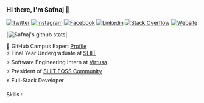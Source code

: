### Hi there, I'm Safnaj 👋

[![Twitter](https://img.shields.io/badge/-Twitter-222222?style=flat-square&logo=twitter&logoColor=white&link=https://twitter.com/iamSafnaj/)](https://twitter.com/iamSafnaj/)
[![Instagram](https://img.shields.io/badge/Instagram-222222?&style=flat-square&logo=instagram&logoColor=white&link=https://www.instagram.com/iam_safnaj)](https://www.instagram.com/iam_safnaj)
[![Facebook](https://img.shields.io/badge/Facebook-222222?&style=flat-square&logo=facebook&logoColor=white&link=https://www.facebook.com/ahamed.safnaj)](https://www.facebook.com/ahamed.safnaj)
[![Linkedin](https://img.shields.io/badge/-LinkedIn-222222?style=flat-square&logo=Linkedin&logoColor=white&link=https://www.linkedin.com/in/ahamed-safnaj/)](https://www.linkedin.com/in/ahamed-safnaj/)
[![Stack Overflow](https://img.shields.io/badge/-Stack%20Overflow-222222?style=flat-square&logo=stack-overflow&logoColor=white&link=https://stackoverflow.com/users/9752928/ahamed-safnaj)](https://stackoverflow.com/users/9752928/ahamed-safnaj)
[![Website](https://img.shields.io/badge/WebSite-222222?&style=flat-square&logo=internet&logoColor=white&link=https://ahamedsafnaj.com)](https://ahamedsafnaj.com)

|![Safnaj's github stats](https://github-readme-stats.vercel.app/api?username=Safnaj&show_icons=true&hide_border=true)|

🚩 GitHub Campus Expert [Profile](https://githubcampus.expert/Safnaj/) <br/>
⚡ Final Year Undergraduate at [SLIIT](https://www.sliit.lk) <br/>
⚡ Software Engineering Intern at [Virtusa](https://www.virtusa.com/) <br/>
⚡ President of [SLIIT FOSS Community](https://github.com/sliit-foss) <br/>
⚡ Full-Stack Developer <br/>

Skills :

